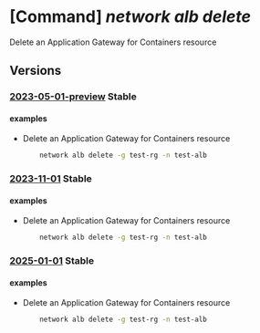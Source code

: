 # [Command] _network alb delete_

Delete an Application Gateway for Containers resource

## Versions

### [2023-05-01-preview](/Resources/mgmt-plane/L3N1YnNjcmlwdGlvbnMve30vcmVzb3VyY2Vncm91cHMve30vcHJvdmlkZXJzL21pY3Jvc29mdC5zZXJ2aWNlbmV0d29ya2luZy90cmFmZmljY29udHJvbGxlcnMve30=/2023-05-01-preview.xml) **Stable**

<!-- mgmt-plane /subscriptions/{}/resourcegroups/{}/providers/microsoft.servicenetworking/trafficcontrollers/{} 2023-05-01-preview -->

#### examples

- Delete an Application Gateway for Containers resource
    ```bash
        network alb delete -g test-rg -n test-alb
    ```

### [2023-11-01](/Resources/mgmt-plane/L3N1YnNjcmlwdGlvbnMve30vcmVzb3VyY2Vncm91cHMve30vcHJvdmlkZXJzL21pY3Jvc29mdC5zZXJ2aWNlbmV0d29ya2luZy90cmFmZmljY29udHJvbGxlcnMve30=/2023-11-01.xml) **Stable**

<!-- mgmt-plane /subscriptions/{}/resourcegroups/{}/providers/microsoft.servicenetworking/trafficcontrollers/{} 2023-11-01 -->

#### examples

- Delete an Application Gateway for Containers resource
    ```bash
        network alb delete -g test-rg -n test-alb
    ```

### [2025-01-01](/Resources/mgmt-plane/L3N1YnNjcmlwdGlvbnMve30vcmVzb3VyY2Vncm91cHMve30vcHJvdmlkZXJzL21pY3Jvc29mdC5zZXJ2aWNlbmV0d29ya2luZy90cmFmZmljY29udHJvbGxlcnMve30=/2025-01-01.xml) **Stable**

<!-- mgmt-plane /subscriptions/{}/resourcegroups/{}/providers/microsoft.servicenetworking/trafficcontrollers/{} 2025-01-01 -->

#### examples

- Delete an Application Gateway for Containers resource
    ```bash
        network alb delete -g test-rg -n test-alb
    ```
